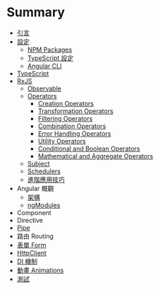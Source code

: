# Summary

* [引言](README.md)
* [設定](chapter1/README.md)
  * [NPM Packages](chapter1/npm-package.md)
  * [TypeScript 設定](chapter1/tsconfig.md)
  * [Angular CLI](chapter1/angularcli.md)
* [TypeScript](chapter2/typescript.md)
* [RxJS](chapter3/rxjs.md)
  * [Observable](chapter3/observable.md)
  * [Operators](chapter3/operators.md)
    * [Creation Operators](chapter3/creation-operators.md)
    * [Transformation Operators](chapter3/transformation-operators.md)
    * [Filtering Operators](chapter3/filtering-operators.md)
    * [Combination Operators](chapter3/combination-operators.md)
    * [Error Handling Operators](chapter3/error-handling-operators.md)
    * [Utility Operators](chapter3/utility-operators.md)
    * [Conditional and Boolean Operators](chapter3/conditional-boolean-operators.md)
    * [Mathematical and Aggregate Operators](chapter3/mathematical-aggregate-operators.md)
  * [Subject](chapter3/subject.md)
  * [Schedulers](chapter3/schedulers.md)
  * [進階應用技巧](chapter3/advance.md)
* Angular 概觀
  * [架構](chapter4/architecture.md)
  * [ngModules](chapter4/ng-modules.md)
* Component
* Directive
* [Pipe](chapter7/README.md)
* 路由 Routing
* [表單 Form](chapter9/README.md)
* [HttpClient](chapter10/README.md)
* [DI 機制](chapter11/README.md)
* [動畫 Animations](chapter12/animations.md)
* [測試](chapter13/README.md)


